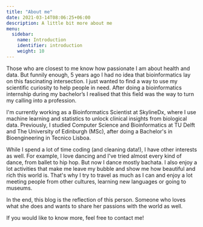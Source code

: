 ```yaml
---
title: "About me"
date: 2021-03-14T08:06:25+06:00
description: A little bit more about me
menu:
  sidebar:
    name: Introduction
    identifier: introduction
    weight: 10
---
```


Those who are closest to me know how passionate I am about health and data. But funnily enough, 5 years ago I had no idea that bioinformatics lay on this fascinating intersection. I just wanted to find a way to use my scientific curiosity to help people in need. After doing a bioinformatics internship during my bachelor’s I realised that this field was the way to turn my calling into a profession.

I'm currently working as a Bioinformatics Scientist at SkylineDx, where I use machine learning and statistics to unlock clinical insights from biological data. Previously, I studied Computer Science and Bioinformatics at TU Delft and The University of Edinburgh (MSc), after doing a Bachelor's in Bioengineering in Tecnico Lisboa. 

While I spend a lot of time coding (and cleaning data!), I have other interests as well. For example, I love dancing and I've tried almost every kind of dance, from ballet to hip hop. But now I dance mostly bachata. I also enjoy a lot activities that make me leave my bubble and show me how beautiful and rich this world is. That's why I try to travel as much as I can and enjoy a lot meeting people from other cultures, learning new languages or going to museums.

In the end, this blog is the reflection of this person. Someone who loves what she does and wants to share her passions with the world as well. 

If you would like to know more, feel free to contact me!